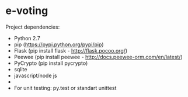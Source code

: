 # e-voting

Project dependencies:
- Python 2.7
- pip (https://pypi.python.org/pypi/pip)
- Flask (pip install flask - http://flask.pocoo.org/)
- Peewee (pip install peewee - http://docs.peewee-orm.com/en/latest/)
- PyCrypto (pip install pycrypto)
- sqlite
- javascript/node js
- 
- For unit testing: py.test or standart unittest
